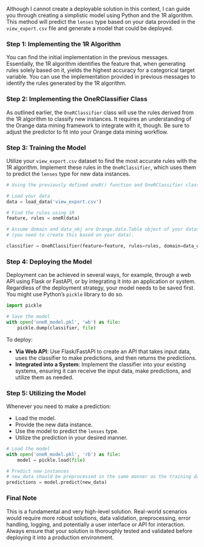 Although I cannot create a deployable solution in this context, I can guide you through creating a simplistic model using Python and the 1R algorithm. This method will predict the `lenses` type based on your data provided in the `view_export.csv` file and generate a model that could be deployed.

### Step 1: Implementing the 1R Algorithm
You can find the initial implementation in the previous messages. Essentially, the 1R algorithm identifies the feature that, when generating rules solely based on it, yields the highest accuracy for a categorical target variable. You can use the implementation provided in previous messages to identify the rules generated by the 1R algorithm.

### Step 2: Implementing the OneRClassifier Class
As outlined earlier, the `OneRClassifier` class will use the rules derived from the 1R algorithm to classify new instances. It requires an understanding of the Orange data mining framework to integrate with it, though. Be sure to adjust the predictor to fit into your Orange data mining workflow.

### Step 3: Training the Model
Utilize your `view_export.csv` dataset to find the most accurate rules with the 1R algorithm. Implement these rules in the `OneRClassifier`, which uses them to predict the `lenses` type for new data instances.

```python
# Using the previously defined oneR() function and OneRClassifier class...

# Load your data
data = load_data('view_export.csv')

# Find the rules using 1R
feature, rules = oneR(data)

# Assume domain and data_obj are Orange.data.Table object of your dataset
# (you need to create this based on your data).

classifier = OneRClassifier(feature=feature, rules=rules, domain=data_obj.domain)
```

### Step 4: Deploying the Model
Deployment can be achieved in several ways, for example, through a web API using Flask or FastAPI, or by integrating it into an application or system. Regardless of the deployment strategy, your model needs to be saved first. You might use Python’s `pickle` library to do so.

```python
import pickle

# Save the model
with open('oneR_model.pkl', 'wb') as file:
    pickle.dump(classifier, file)
```
To deploy:
- **Via Web API**: Use Flask/FastAPI to create an API that takes input data, uses the classifier to make predictions, and then returns the predictions.
- **Integrated into a System**: Implement the classifier into your existing systems, ensuring it can receive the input data, make predictions, and utilize them as needed.

### Step 5: Utilizing the Model
Whenever you need to make a prediction:
- Load the model.
- Provide the new data instance.
- Use the model to predict the `lenses` type.
- Utilize the prediction in your desired manner.

```python
# Load the model
with open('oneR_model.pkl', 'rb') as file:
    model = pickle.load(file)

# Predict new instances
# new_data should be preprocessed in the same manner as the training data
predictions = model.predict(new_data)
```

### Final Note
This is a fundamental and very high-level solution. Real-world scenarios would require more robust solutions, data validation, preprocessing, error handling, logging, and potentially a user interface or API for interaction. Always ensure that your solution is thoroughly tested and validated before deploying it into a production environment.